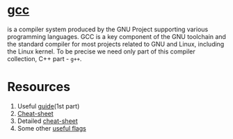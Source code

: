 # [gcc](https://gcc.gnu.org/)

is a compiler system produced by the GNU Project supporting various programming languages. GCC is a key component of the GNU toolchain and the standard compiler for most projects related to GNU and Linux, including the Linux kernel. To be precise we need only part of this compiler collection, C++ part - `g++`.

# Resources

1. Useful [guide](https://www3.ntu.edu.sg/home/ehchua/programming/cpp/gcc_make.html)(1st part)
2. [Cheat-sheet](https://lzone.de/cheat-sheet/GCC)
3. Detailed [cheat-sheet](https://www.thegeekstuff.com/2012/10/gcc-compiler-options/)
4. Some other [useful flags](https://stackoverflow.com/questions/3375697/useful-gcc-flags-for-c)
